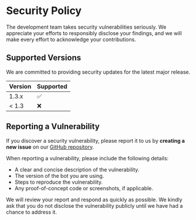 # Security Policy

The development team takes security vulnerabilities seriously. We appreciate your efforts to responsibly disclose your findings, and we will make every effort to acknowledge your contributions.

## Supported Versions

We are committed to providing security updates for the latest major release.

| Version | Supported          |
| ------- | ------------------ |
| 1.3.x   | :white_check_mark: |
| < 1.3   | :x:                |

## Reporting a Vulnerability

If you discover a security vulnerability, please report it to us by **creating a new issue** on our [GitHub repository](https://github.com/zvwgvx/ryuuko-chatbot/issues).

When reporting a vulnerability, please include the following details:

- A clear and concise description of the vulnerability.
- The version of the bot you are using.
- Steps to reproduce the vulnerability.
- Any proof-of-concept code or screenshots, if applicable.

We will review your report and respond as quickly as possible. We kindly ask that you do not disclose the vulnerability publicly until we have had a chance to address it.
